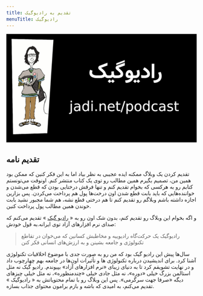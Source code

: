 ```yaml
---
title: تقدیم به رادیوگیک
menuTitle: رادیوگیک
---
```


![رادیوگیک](radiojadi.jpg)

## تقدیم نامه

تقدیم کردن یک وبلاگ ممکنه ایده عجیبی به نظر بیاد اما به این فکر کنین که ممکن بود همین من، تصمیم بگیرم همین مطالب رو توی یک کتاب منتشر کنم. اونوقت می‌تونستم کتابم رو به هرکسی که بخوام تقدیم کنم و تنها فرقش درختایی بودن که قطع می‌شدن و خواننده‌هایی که باید بابت قطع شدن اون درخت‌ها پول هم پرداخت می‌کردن.
پس بزارین اجازه داشته باشم وبلاگم رو تقدیم کنم تا هم درختی قطع نشه،‌ هم شما مجبور نشید بابت خوندن همین مطالب پول پرداخت کنین.

و اگه بخوام این وبلاگ رو تقدیم کنم،‌ بدون شک اون رو به «
[رادیو گیک](https://www.bloock.ir/)
»
تقدیم می‌کنم که صدای نرم افزارهای آزاد توی ایرانه.به قول خودش:

> رادیوگیک یک حرکت‌گاه رادیوییه و مخاطبش کسانین که می‌خوان در تقاطع تکنولوژی و جامعه بشینن و به ارزش‌های انسانی فکر کنن

سال‌ها پیش این رادیو گیک بود که من رو به صورت جدی با موضوع اخلاقیات تکنولوژی آشنا کرد. برای اندیشیدن درباره تکنولوژی ها و تأثیرات اون‌ها در جامعه بهم چهارچوب داد و در نهایت تشویقم کرد تا به دنیای زیبای «نرم افزارهای آزاد» بپیوندم. رادیو گیک نه مثل استالمن بزرگ خیلی «دوره»،‌ نه مثل جادی خیلی «چندمنظوره»، نه مثل خیلی چیزهای دیگه «صرفا جهت سرگرمی».
پس این وبلاگ رو با تمام محتویاتش به « رادیوگیک » تقدیم می‌کنم، به امیدی که باشه و بازم برامون محتوای جذاب بسازه.
